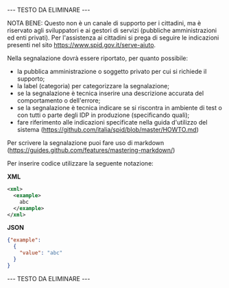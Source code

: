 --- TESTO DA ELIMINARE ---

NOTA BENE: Questo non è un canale di supporto per i cittadini, ma è riservato agli sviluppatori e ai gestori di servizi (pubbliche amministrazioni ed enti privati). Per l'assistenza ai cittadini si prega di seguire le indicazioni presenti nel sito https://www.spid.gov.it/serve-aiuto.

Nella segnalazione dovrà essere riportato, per quanto possibile:

   * la pubblica amministrazione o soggetto privato per cui si richiede il supporto;
   * la label (categoria) per categorizzare la segnalazione;
   * se la segnalazione è tecnica inserire una descrizione accurata del comportamento o dell'errore;
   * se la segnalazione è tecnica indicare se si riscontra in ambiente di test o con tutti o parte degli IDP in produzione (specificando quali);
   * fare riferimento alle indicazioni specificate nella guida d'utilizzo del sistema (https://github.com/italia/spid/blob/master/HOWTO.md)
   
Per scrivere la segnalazione puoi fare uso di markdown (https://guides.github.com/features/mastering-markdown/)

Per inserire codice utilizzare la seguente notazione:

**XML**

```xml
<xml>
  <example>
    abc
  </example>
</xml>
```

**JSON**

```json
{"example": 
  {
    "value": "abc"
  }
}
```

--- TESTO DA ELIMINARE ---
